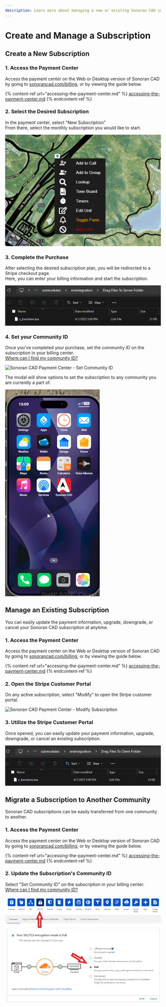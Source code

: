 ```yaml
---
description: Learn more about managing a new or existing Sonoran CAD subscription.
---
```


# Create and Manage a Subscription

## Create a New Subscription

### 1. Access the Payment Center

Access the payment center on the Web or Desktop version of Sonoran CAD by going to [sonorancad.com/billing](https://sonorancad.com/billing), or by viewing the guide below.

{% content-ref url="accessing-the-payment-center.md" %}
[accessing-the-payment-center.md](accessing-the-payment-center.md)
{% endcontent-ref %}

### 2. Select the Desired Subscription

In the payment center, select "New Subscription"\
From there, select the monthly subscription you would like to start.

![Sonoran CAD - Payment Center Selection](<../../.gitbook/assets/image (66).png>)

### 3. Complete the Purchase

After selecting the desired subscription plan, you will be redirected to a Stripe checkout page.\
Here, you can enter your billing information and start the subscription.

![Sonoran CAD - Stripe Checkout](<../../.gitbook/assets/image (67).png>)

### 4. Set your Community ID

Once you've completed your purchase, set the community ID on the subscription in your billing center.\
[Where can I find my community ID?](../../tutorials/getting-started/finding-your-community-id-and-authentication-code.md)

![Sonoran CAD Payment Center - Set Community ID](<../../.gitbook/assets/image (78) (1).png>)

The modal will show options to set the subscription to any community you are currently a part of.

![Payment Center - Set Community ID Prompt](<../../.gitbook/assets/image (99).png>)

## Manage an Existing Subscription

You can easily update the payment information, upgrade, downgrade, or cancel your Sonoran CAD subscription at anytime.

### 1. Access the Payment Center

Access the payment center on the Web or Desktop version of Sonoran CAD by going to [sonorancad.com/billing](https://sonorancad.com/billing), or by viewing the guide below.

{% content-ref url="accessing-the-payment-center.md" %}
[accessing-the-payment-center.md](accessing-the-payment-center.md)
{% endcontent-ref %}

### 2. Open the Stripe Customer Portal

On any active subscription, select "Modify" to open the Stripe customer portal.

![Sonoran CAD Payment Center - Modify Subscription](<../../.gitbook/assets/image (75) (1).png>)

### 3. Utilize the Stripe Customer Portal

Once opened, you can easily update your payment information, upgrade, downgrade, or cancel an existing subscription.

![Sonoran CAD - Stripe Customer Portal](<../../.gitbook/assets/image (68).png>)

## Migrate a Subscription to Another Community

Sonoran CAD subscriptions can be easily transferred from one community to another.

### 1. Access the Payment Center

Access the payment center on the Web or Desktop version of Sonoran CAD by going to [sonorancad.com/billing](https://sonorancad.com/billing), or by viewing the guide below.

{% content-ref url="accessing-the-payment-center.md" %}
[accessing-the-payment-center.md](accessing-the-payment-center.md)
{% endcontent-ref %}

### 2. Update the Subscription's Community ID

Select "Set Community ID" on the subscription in your billing center.\
[Where can I find my community ID?](../../tutorials/getting-started/finding-your-community-id-and-authentication-code.md)

![Sonoran CAD Payment Center - Set Community ID](<../../.gitbook/assets/image (78).png>)
